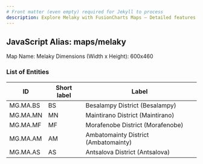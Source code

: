```yaml
---
# Front matter (even empty) required for Jekyll to process
description: Explore Melaky with FusionCharts Maps – Detailed features for seamless integration. Try now & enhance your data visualization today! 
---
```


## JavaScript Alias: maps/melaky

Map Name: Melaky
Dimensions (Width x Height): 600x460

### List of Entities

ID | Short label | Label
---|---|---|
MG.MA.BS|BS|Besalampy District (Besalampy)
MG.MA.MN|MN|Maintirano District (Maintirano)
MG.MA.MF|MF|Morafenobe District (Morafenobe)
MG.MA.AM|AM|Ambatomainty District (Ambatomainty)
MG.MA.AS|AS|Antsalova District (Antsalova)
